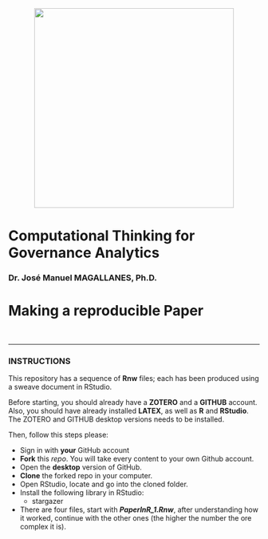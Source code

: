 <center>
<img src="https://i.imgur.com/PdfGGVZ.png" style="width: 400px;"/>
</center>

# Computational Thinking for Governance Analytics

### Dr. José Manuel MAGALLANES, Ph.D. 
<a id='beginning'></a>

# Making a reproducible Paper
<br>

____

### INSTRUCTIONS

This repository has a sequence of __Rnw__ files; each has been produced using a sweave document in RStudio. 

Before starting, you should already have a __ZOTERO__ and a __GITHUB__ account. Also, you should have already installed  __LATEX__, as well as __R__ and __RStudio__. The ZOTERO and GITHUB desktop versions needs to be installed.

Then, follow this steps please:

* Sign in with __your__ GitHub account
* __Fork__ this _repo_. You will take every content to your own Github account.
* Open the __desktop__ version of GitHub.
* __Clone__ the forked repo in your computer.
* Open RStudio, locate and go into the cloned folder.
* Install the following library in RStudio:
	* stargazer
* There are four files, start with __*PaperInR_1.Rnw*__, after understanding how it worked, continue with the other ones (the higher the number the ore complex it is).



